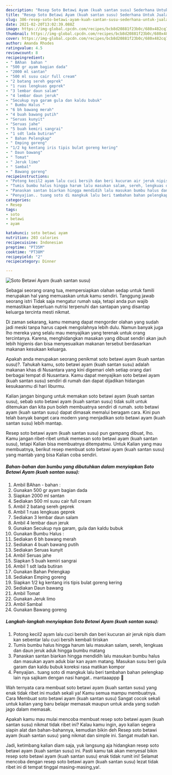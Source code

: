 ```yaml
---
description: "Resep Soto Betawi Ayam (kuah santan susu) Sederhana Untuk Jualan"
title: "Resep Soto Betawi Ayam (kuah santan susu) Sederhana Untuk Jualan"
slug: 386-resep-soto-betawi-ayam-kuah-santan-susu-sederhana-untuk-jualan
date: 2021-02-20T13:02:39.088Z
image: https://img-global.cpcdn.com/recipes/bcb8d20881f23b0c/680x482cq70/soto-betawi-ayam-kuah-santan-susu-foto-resep-utama.jpg
thumbnail: https://img-global.cpcdn.com/recipes/bcb8d20881f23b0c/680x482cq70/soto-betawi-ayam-kuah-santan-susu-foto-resep-utama.jpg
cover: https://img-global.cpcdn.com/recipes/bcb8d20881f23b0c/680x482cq70/soto-betawi-ayam-kuah-santan-susu-foto-resep-utama.jpg
author: Amanda Rhodes
ratingvalue: 4.5
reviewcount: 8
recipeingredient:
- " BAhan  bahan "
- "500 gr ayam bagian dada"
- "2000 ml santan"
- "500 ml susu cair full cream"
- "2 batang sereh geprek"
- "1 ruas lengkuas geprek"
- "3 lembar daun salam"
- "4 lembar daun jeruk"
- "Secukup nya garam gula dan kaldu bubuk"
- " Bumbu Halus "
- "6 bh bawang merah"
- "4 buah bawang putih"
- "Seruas kunyit"
- "Seruas jahe"
- "5 buah kemiri sangrai"
- "1 sdt lada butiran"
- " Bahan Pelengkap"
- " Emping goreng"
- "1/2 kg kentang iris tipis bulat goreng kering"
- " Daun bawang"
- " Tomat"
- " Jeruk limo"
- " Sambal"
- " Bawang goreng"
recipeinstructions:
- "Potong kecil2 ayam lalu cuci bersih dan beri kucuran air jeruk nipis diam kan sebentar lalu cuci bersih kembali tiriskan"
- "Tumis bumbu halus hingga harum lalu masukan salam, sereh, lengkuas dan daun jeruk aduk hingga bumbu matang"
- "Panaskan santan biarkan hingga mendidih lalu masukan bumbu halus dan masukan ayam aduk biar kan ayam matang. Masukan susu beri gula garam dan kaldu bubuk koreksi rasa matikan kompor"
- "Penyajian.. tuang soto di mangkuk lalu beri tambahan bahan pelengkap lain nya sajikam dengan nasi hangat.. mantaaappp 🤤"
categories:
- Resep
tags:
- soto
- betawi
- ayam

katakunci: soto betawi ayam 
nutrition: 203 calories
recipecuisine: Indonesian
preptime: "PT35M"
cooktime: "PT38M"
recipeyield: "2"
recipecategory: Dinner

---
```



![Soto Betawi Ayam (kuah santan susu)](https://img-global.cpcdn.com/recipes/bcb8d20881f23b0c/680x482cq70/soto-betawi-ayam-kuah-santan-susu-foto-resep-utama.jpg)

Sebagai seorang orang tua, mempersiapkan olahan sedap untuk famili merupakan hal yang memuaskan untuk kamu sendiri. Tanggung jawab seorang istri Tidak saja mengatur rumah saja, tetapi anda pun wajib memastikan keperluan nutrisi terpenuhi dan santapan yang disantap keluarga tercinta mesti nikmat.

Di zaman  sekarang, kamu memang dapat mengorder olahan yang sudah jadi meski tanpa harus capek mengolahnya lebih dulu. Namun banyak juga lho mereka yang selalu mau menyajikan yang terenak untuk orang tercintanya. Karena, menghidangkan masakan yang dibuat sendiri akan jauh lebih higienis dan bisa menyesuaikan makanan tersebut berdasarkan makanan kesukaan keluarga. 



Apakah anda merupakan seorang penikmat soto betawi ayam (kuah santan susu)?. Tahukah kamu, soto betawi ayam (kuah santan susu) adalah makanan khas di Nusantara yang kini digemari oleh setiap orang dari berbagai tempat di Nusantara. Kamu dapat menyajikan soto betawi ayam (kuah santan susu) sendiri di rumah dan dapat dijadikan hidangan kesukaanmu di hari liburmu.

Kalian jangan bingung untuk memakan soto betawi ayam (kuah santan susu), sebab soto betawi ayam (kuah santan susu) tidak sulit untuk ditemukan dan kita pun boleh membuatnya sendiri di rumah. soto betawi ayam (kuah santan susu) dapat dimasak memalui beragam cara. Kini pun telah banyak banget cara modern yang menjadikan soto betawi ayam (kuah santan susu) lebih mantap.

Resep soto betawi ayam (kuah santan susu) pun gampang dibuat, lho. Kamu jangan ribet-ribet untuk memesan soto betawi ayam (kuah santan susu), tetapi Kalian bisa membuatnya ditempatmu. Untuk Kalian yang mau membuatnya, berikut resep membuat soto betawi ayam (kuah santan susu) yang mantab yang bisa Kalian coba sendiri.

<!--inarticleads1-->

##### Bahan-bahan dan bumbu yang dibutuhkan dalam menyiapkan Soto Betawi Ayam (kuah santan susu):

1. Ambil  BAhan - bahan :
1. Gunakan 500 gr ayam bagian dada
1. Siapkan 2000 ml santan
1. Sediakan 500 ml susu cair full cream
1. Ambil 2 batang sereh geprek
1. Ambil 1 ruas lengkuas geprek
1. Sediakan 3 lembar daun salam
1. Ambil 4 lembar daun jeruk
1. Gunakan Secukup nya garam, gula dan kaldu bubuk
1. Gunakan  Bumbu Halus :
1. Sediakan 6 bh bawang merah
1. Sediakan 4 buah bawang putih
1. Sediakan Seruas kunyit
1. Ambil Seruas jahe
1. Siapkan 5 buah kemiri sangrai
1. Ambil 1 sdt lada butiran
1. Gunakan  Bahan Pelengkap
1. Sediakan  Emping goreng
1. Siapkan 1/2 kg kentang iris tipis bulat goreng kering
1. Sediakan  Daun bawang
1. Ambil  Tomat
1. Gunakan  Jeruk limo
1. Ambil  Sambal
1. Gunakan  Bawang goreng




<!--inarticleads2-->

##### Langkah-langkah menyiapkan Soto Betawi Ayam (kuah santan susu):

1. Potong kecil2 ayam lalu cuci bersih dan beri kucuran air jeruk nipis diam kan sebentar lalu cuci bersih kembali tiriskan
1. Tumis bumbu halus hingga harum lalu masukan salam, sereh, lengkuas dan daun jeruk aduk hingga bumbu matang
1. Panaskan santan biarkan hingga mendidih lalu masukan bumbu halus dan masukan ayam aduk biar kan ayam matang. Masukan susu beri gula garam dan kaldu bubuk koreksi rasa matikan kompor
1. Penyajian.. tuang soto di mangkuk lalu beri tambahan bahan pelengkap lain nya sajikam dengan nasi hangat.. mantaaappp 🤤




Wah ternyata cara membuat soto betawi ayam (kuah santan susu) yang enak tidak ribet ini mudah sekali ya! Kamu semua mampu membuatnya. Cara Membuat soto betawi ayam (kuah santan susu) Sangat cocok sekali untuk kalian yang baru belajar memasak maupun untuk anda yang sudah jago dalam memasak.

Apakah kamu mau mulai mencoba membuat resep soto betawi ayam (kuah santan susu) nikmat tidak ribet ini? Kalau kamu ingin, ayo kalian segera siapin alat dan bahan-bahannya, kemudian bikin deh Resep soto betawi ayam (kuah santan susu) yang nikmat dan simple ini. Sangat mudah kan. 

Jadi, ketimbang kalian diam saja, yuk langsung aja hidangkan resep soto betawi ayam (kuah santan susu) ini. Pasti kamu tak akan menyesal bikin resep soto betawi ayam (kuah santan susu) enak tidak rumit ini! Selamat mencoba dengan resep soto betawi ayam (kuah santan susu) lezat tidak ribet ini di tempat tinggal masing-masing,ya!.

